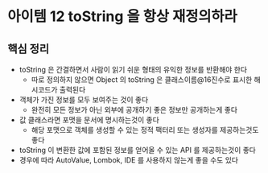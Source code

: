 # 아이템 12 toString 을 항상 재정의하라
## 핵심 정리
* toString 은 간결하면서 사람이 읽기 쉬운 형태의 유익한 정보를 반환해야 한다
  * 따로 정의하지 않으면 Object 의 toString 은 클래스이름@16진수로 표시한 해시코드가 출력된다
* 객체가 가진 정보를 모두 보여주는 것이 좋다
  * 완전히 모든 정보가 아닌 외부에 공개하기 좋은 정보만 공개하는게 좋다 
* 값 클래스라면 포맷을 문서에 명시하는것이 좋다
  * 해당 포맷으로 객체를 생성할 수 있는 정적 팩터리 또는 생성자를 제공하는것도 좋다
* toString 이 변환한 값에 포함된 정보를 얻어올 수 있는 API 를 제공하는것이 좋다
* 경우에 따라 AutoValue, Lombok, IDE 를 사용하지 않는게 좋을 수도 있다
